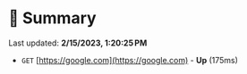 # 📖 Summary
Last updated: **2/15/2023, 1:20:25 PM**

- `GET` [https://google.com](https://google.com) - **Up** (175ms)
